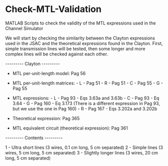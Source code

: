 # Check-MTL-Validation
MATLAB Scripts to check the validity of the MTL expressions used in the Channel Simulator

We will start by checking the similarity between the Clayton expressions used in the JSAC and the theoretical expressions found in the Clayton. First, simple transmission lines will be tested, then some longer and more complex lines will be checked against each other.

--------- Clayton ---------

* MTL per-unit-length model: Pag 56

* MTL per-unit-length matrices: - L - Pag 51
                                - R - Pag 51
                                - C - Pag 55
                                - G - Pag 55

* MTL expressions:  - L - Pag 93 - Eqs 3.63a and 3.63b
                    - C - Pag 93 - Eq 3.64
                    - G - Pag 160 - Eq 3.173 (There is a different expression in Pag 93, but we use the one in Pag 160)
                    - R - Pag 167 - Eqs 3.202a and 3.202b

* Theoretical expression: Pag 365 

* MTL equivalent circuit (theoretical expression): Pag 361

--------- Contents ---------

1 - Ultra short lines (3 wires, 0.1 cm long, 5 cm separated)
2 - Simple lines (3 wires, 5 cm long, 5 cm separated)
3 - Slightly longer lines (3 wires, 20 cm long, 5 cm separated)

